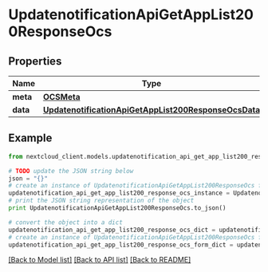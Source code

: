 # UpdatenotificationApiGetAppList200ResponseOcs


## Properties
Name | Type | Description | Notes
------------ | ------------- | ------------- | -------------
**meta** | [**OCSMeta**](OCSMeta.md) |  | 
**data** | [**UpdatenotificationApiGetAppList200ResponseOcsData**](UpdatenotificationApiGetAppList200ResponseOcsData.md) |  | 

## Example

```python
from nextcloud_client.models.updatenotification_api_get_app_list200_response_ocs import UpdatenotificationApiGetAppList200ResponseOcs

# TODO update the JSON string below
json = "{}"
# create an instance of UpdatenotificationApiGetAppList200ResponseOcs from a JSON string
updatenotification_api_get_app_list200_response_ocs_instance = UpdatenotificationApiGetAppList200ResponseOcs.from_json(json)
# print the JSON string representation of the object
print UpdatenotificationApiGetAppList200ResponseOcs.to_json()

# convert the object into a dict
updatenotification_api_get_app_list200_response_ocs_dict = updatenotification_api_get_app_list200_response_ocs_instance.to_dict()
# create an instance of UpdatenotificationApiGetAppList200ResponseOcs from a dict
updatenotification_api_get_app_list200_response_ocs_form_dict = updatenotification_api_get_app_list200_response_ocs.from_dict(updatenotification_api_get_app_list200_response_ocs_dict)
```
[[Back to Model list]](../README.md#documentation-for-models) [[Back to API list]](../README.md#documentation-for-api-endpoints) [[Back to README]](../README.md)


